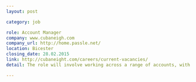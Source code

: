 ```yaml
---
layout: post

category: job

role: Account Manager
company: www.cubaneigh.com
company_url: http://home.passle.net/
location: Bicester
closing_date: 28.02.2015
link: http://cubaneight.com/careers/current-vacancies/
detail: The role will involve working across a range of accounts, with plenty of variety. Specific experience of B2B PR and/or the technology sector would be useful, but more important is a positive, can-do attitude and enthusiasm to deliver great work for your clients.

---
```

